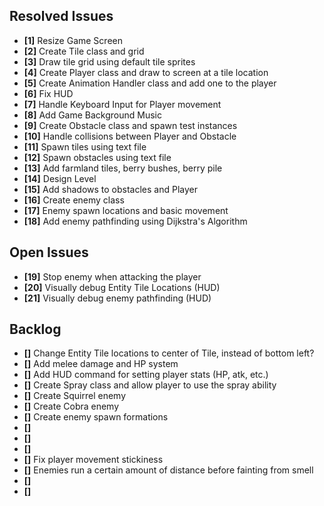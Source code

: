 ## Resolved Issues ##

- **[1]** Resize Game Screen
- **[2]** Create Tile class and grid
- **[3]** Draw tile grid using default tile sprites
- **[4]** Create Player class and draw to screen at a tile location
- **[5]** Create Animation Handler class and add one to the player
- **[6]** Fix HUD
- **[7]** Handle Keyboard Input for Player movement
- **[8]** Add Game Background Music
- **[9]** Create Obstacle class and spawn test instances
- **[10]** Handle collisions between Player and Obstacle
- **[11]** Spawn tiles using text file
- **[12]** Spawn obstacles using text file
- **[13]** Add farmland tiles, berry bushes, berry pile
- **[14]** Design Level
- **[15]** Add shadows to obstacles and Player
- **[16]** Create enemy class
- **[17]** Enemy spawn locations and basic movement
- **[18]** Add enemy pathfinding using Dijkstra's Algorithm

## Open Issues ##

- **[19]** Stop enemy when attacking the player
- **[20]** Visually debug Entity Tile Locations (HUD)
- **[21]** Visually debug enemy pathfinding (HUD)

## Backlog ##

- **[]** Change Entity Tile locations to center of Tile, instead of bottom left?
- **[]** Add melee damage and HP system
- **[]** Add HUD command for setting player stats (HP, atk, etc.)
- **[]** Create Spray class and allow player to use the spray ability
- **[]** Create Squirrel enemy
- **[]** Create Cobra enemy
- **[]** Create enemy spawn formations
- **[]** 
- **[]** 
- **[]** 
- **[]** Fix player movement stickiness
- **[]** Enemies run a certain amount of distance before fainting from smell
- **[]** 
- **[]** 
